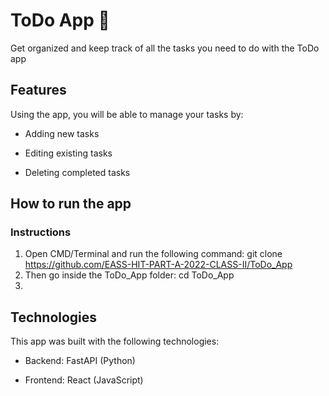 # ToDo App :memo: 
Get organized and keep track of all the tasks you need to do with the ToDo app

## Features
Using the app, you will be able to manage your tasks by:

- Adding new tasks

- Editing existing tasks

- Deleting completed tasks

## How to run the app
### Instructions
1. Open CMD/Terminal and run the following command:
git clone https://github.com/EASS-HIT-PART-A-2022-CLASS-II/ToDo_App
2. Then go inside the ToDo_App folder:
cd ToDo_App
3. 

## Technologies
This app was built with the following technologies:

- Backend: FastAPI (Python)

- Frontend: React (JavaScript)

